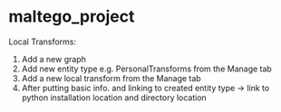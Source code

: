 maltego_project
===============

Local Transforms:

1. Add a new graph
2. Add new entity type e.g. PersonalTransforms from the Manage tab
3. Add a new local transform from the Manage tab
4. After putting basic info. and linking to created entity type -> link to python installation location and directory location
